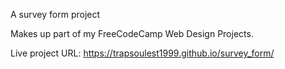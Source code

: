 A survey form project

Makes up part of my FreeCodeCamp Web Design Projects.

Live project URL: https://trapsoulest1999.github.io/survey_form/
